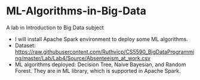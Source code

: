 # ML-Algorithms-in-Big-Data
A lab in Introduction to Big Data subject
- I will install Apache Spark environment to deploy some ML algorithms.
- Dataset: https://raw.githubusercontent.com/Ruthvicp/CS5590_BigDataProgramming/master/Lab/Lab4/Source/Absenteeism_at_work.csv
- ML algorithms deployed: Decision Tree, Naive Bayesian, and Random Forest. They are in ML library, which is supported in Apache Spark.
